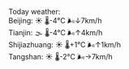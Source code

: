 Today weather:  
Beijing: ☀️ 🌡️-4°C 🌬️↓7km/h  
Tianjin: 🌫  🌡️-4°C 🌬️↑4km/h  
Shijiazhuang: ☀️ 🌡️+1°C 🌬️↑1km/h  
Tangshan: ☀️ 🌡️-2°C 🌬️→7km/h  
